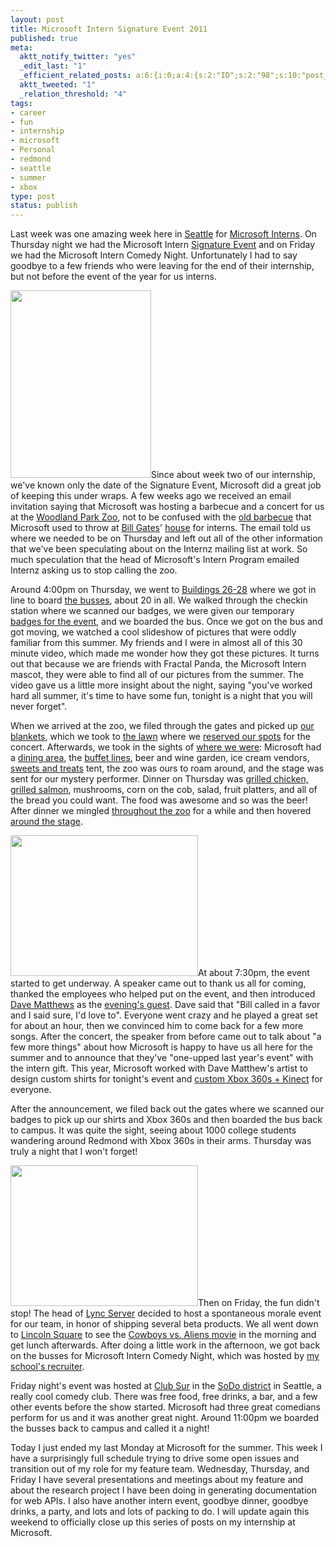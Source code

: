 ```yaml
--- 
layout: post
title: Microsoft Intern Signature Event 2011
published: true
meta: 
  aktt_notify_twitter: "yes"
  _edit_last: "1"
  _efficient_related_posts: a:6:{i:0;a:4:{s:2:"ID";s:2:"98";s:10:"post_title";s:27:"Getting Ready for Microsoft";s:7:"matches";s:1:"6";s:9:"permalink";s:59:"http://mbmccormick.com/2011/05/getting-ready-for-microsoft/";}i:1;a:4:{s:2:"ID";s:3:"144";s:10:"post_title";s:33:"Ending the Best Summer of My Life";s:7:"matches";s:1:"5";s:9:"permalink";s:65:"http://mbmccormick.com/2011/08/ending-the-best-summer-of-my-life/";}i:2;a:4:{s:2:"ID";s:3:"111";s:10:"post_title";s:21:"Week Six at Microsoft";s:7:"matches";s:1:"5";s:9:"permalink";s:53:"http://mbmccormick.com/2011/06/week-six-at-microsoft/";}i:3;a:4:{s:2:"ID";s:3:"125";s:10:"post_title";s:27:"Microsoft Intern Puzzle Day";s:7:"matches";s:1:"4";s:9:"permalink";s:59:"http://mbmccormick.com/2011/07/microsoft-intern-puzzle-day/";}i:4;a:4:{s:2:"ID";s:3:"109";s:10:"post_title";s:26:"Becoming a Program Manager";s:7:"matches";s:1:"4";s:9:"permalink";s:58:"http://mbmccormick.com/2011/06/becoming-a-program-manager/";}i:5;a:4:{s:2:"ID";s:3:"102";s:10:"post_title";s:23:"First Week at Microsoft";s:7:"matches";s:1:"4";s:9:"permalink";s:55:"http://mbmccormick.com/2011/05/first-week-at-microsoft/";}}
  aktt_tweeted: "1"
  _relation_threshold: "4"
tags: 
- career
- fun
- internship
- microsoft
- Personal
- redmond
- seattle
- summer
- xbox
type: post
status: publish
---
```

Last week was one amazing week here in <a href="http://www.seattle.gov/visiting/" target="_blank">Seattle</a> for <a href="http://careers.microsoft.com/careers/en/us/collegeinternships.aspx" target="_blank">Microsoft Interns</a>. On Thursday night we had the Microsoft Intern <a href="http://jobsblog.com/blog/microsoftinterncelebration2011/" target="_blank">Signature Event</a> and on Friday we had the Microsoft Intern Comedy Night. Unfortunately I had to say goodbye to a few friends who were leaving for the end of their internship, but not before the event of the year for us interns.

<a href="http://mbmccormick.com/wp-content/uploads/2011/08/WP_000087.jpg"><img class="alignright size-medium wp-image-139" title="WP_000087" src="http://mbmccormick.com/wp-content/uploads/2011/08/WP_000087-225x300.jpg" alt="" width="225" height="300" /></a>Since about week two of our internship, we've known only the date of the Signature Event, Microsoft did a great job of keeping this under wraps. A few weeks ago we received an email invitation saying that Microsoft was hosting a barbecue and a concert for us at the <a href="http://www.zoo.org/" target="_blank">Woodland Park Zoo</a>, not to be confused with the <a href="http://www.eweek.com/c/a/IT-Management/Microsoft-Summer-Interns-Party-at-Bills/" target="_blank">old barbecue</a> that Microsoft used to throw at <a href="http://www.microsoft.com/presspass/exec/billg/" target="_blank">Bill Gates</a>' <a href="http://en.wikipedia.org/wiki/Bill_Gates'_house" target="_blank">house</a> for interns. The email told us where we needed to be on Thursday and left out all of the other information that we've been speculating about on the Internz mailing list at work. So much speculation that the head of Microsoft's Intern Program emailed Internz asking us to stop calling the zoo.

Around 4:00pm on Thursday, we went to <a href="https://foursquare.com/venue/122809" target="_blank">Buildings 26-28</a> where we got in line to board <a href="http://www.flickr.com/photos/mbmccormick/5987024190/in/set-72157627184124957" target="_blank">the busses</a>, about 20 in all. We walked through the checkin station where we scanned our badges, we were given our temporary <a href="http://www.flickr.com/photos/mbmccormick/5986465935/in/set-72157627184124957/" target="_blank">badges for the event</a>, and we boarded the bus. Once we got on the bus and got moving, we watched a cool slideshow of pictures that were oddly familiar from this summer. My friends and I were in almost all of this 30 minute video, which made me wonder how they got these pictures. It turns out that because we are friends with Fractal Panda, the Microsoft Intern mascot, they were able to find all of our pictures from the summer. The video gave us a little more insight about the night, saying "you've worked hard all summer, it's time to have some fun, tonight is a night that you will never forget".

When we arrived at the zoo, we filed through the gates and picked up <a href="http://www.flickr.com/photos/mbmccormick/5986470303/in/set-72157627184124957/" target="_blank">our blankets</a>, which we took to <a href="http://www.flickr.com/photos/mbmccormick/5987027770/in/set-72157627184124957/" target="_blank">the lawn</a> where we <a href="http://www.flickr.com/photos/mbmccormick/5986466087/in/set-72157627184124957/" target="_blank">reserved our spots</a> for the concert. Afterwards, we took in the sights of <a href="http://www.flickr.com/photos/mbmccormick/5986467423/in/set-72157627184124957/" target="_blank">where we were</a>: Microsoft had a <a href="http://www.flickr.com/photos/mbmccormick/5987024824/in/set-72157627184124957/" target="_blank">dining area</a>, the <a href="http://www.flickr.com/photos/mbmccormick/5986468481/in/set-72157627184124957/" target="_blank">buffet lines</a>, beer and wine garden, ice cream vendors, <a href="http://www.flickr.com/photos/mbmccormick/5987028276/in/set-72157627184124957/" target="_blank">sweets and treats</a> tent, the zoo was ours to roam around, and the stage was sent for our mystery performer. Dinner on Thursday was <a href="http://www.flickr.com/photos/mbmccormick/5987026162/in/set-72157627184124957/" target="_blank">grilled chicken, grilled salmon</a>, mushrooms, corn on the cob, salad, fruit platters, and all of the bread you could want. The food was awesome and so was the beer! After dinner we mingled <a href="http://www.flickr.com/photos/mbmccormick/5987026796/in/set-72157627184124957/" target="_blank">throughout the zoo</a> for a while and then hovered <a href="http://www.flickr.com/photos/mbmccormick/5987028470/in/set-72157627184124957/" target="_blank">around the stage</a>.

<a href="http://mbmccormick.com/wp-content/uploads/2011/08/WP_000112.jpg"><img src="http://mbmccormick.com/wp-content/uploads/2011/08/WP_000112-300x225.jpg" alt="" title="WP_000112" width="300" height="225" class="alignleft size-medium wp-image-141" /></a>At about 7:30pm, the event started to get underway. A speaker came out to thank us all for coming, thanked the employees who helped put on the event, and then introduced <a href="http://www.davematthewsband.com/" target="_blank">Dave Matthews</a> as the <a href="http://www.flickr.com/photos/mbmccormick/5987029034/in/set-72157627184124957/" target="_blank">evening's guest</a>. Dave said that "Bill called in a favor and I said sure, I'd love to". Everyone went crazy and he played a great set for about an hour, then we convinced him to come back for a few more songs. After the concert, the speaker from before came out to talk about "a few more things" about how Microsoft is happy to have us all here for the summer and to announce that they've "one-upped last year's event" with the intern gift. This year, Microsoft worked with Dave Matthew's artist to design custom shirts for tonight's event and <a href="http://www.flickr.com/photos/mbmccormick/5986471043/in/set-72157627184124957/" target="_blank">custom Xbox 360s + Kinect</a> for everyone.

After the announcement, we filed back out the gates where we scanned our badges to pick up our shirts and Xbox 360s and then boarded the bus back to campus. It was quite the sight, seeing about 1000 college students wandering around Redmond with Xbox 360s in their arms. Thursday was truly a night that I won't forget!

<a href="http://mbmccormick.com/wp-content/uploads/2011/08/WP_000115.jpg"><img src="http://mbmccormick.com/wp-content/uploads/2011/08/WP_000115-300x225.jpg" alt="" title="????????t" width="300" height="225" class="alignright size-medium wp-image-140" /></a>Then on Friday, the fun didn't stop! The head of <a href="http://lync.microsoft.com/en-us/Pages/default.aspx" target="_blank">Lync Server</a> decided to host a spontaneous morale event for our team, in honor of shipping several beta products. We all went down to <a href="http://www.bellevuesquare.com/" target="_blank">Lincoln Square</a> to see the <a href="http://www.cowboysandaliensmovie.com/" target="_blank">Cowboys vs. Aliens movie</a> in the morning and get lunch afterwards. After doing a little work in the afternoon, we got back on the busses for Microsoft Intern Comedy Night, which was hosted by <a href="http://careers.microsoft.com/careers/en/us/RecruiterRondell.aspx" target="_blank">my school's recruiter</a>.

Friday night's event was hosted at <a href="http://www.seattleclubsur.com/" target="_blank">Club Sur</a> in the <a href="http://en.wikipedia.org/wiki/SoDo,_Seattle" target="_blank">SoDo district</a> in Seattle, a really cool comedy club. There was free food, free drinks, a bar, and a few other events before the show started. Microsoft had three great comedians perform for us and it was another great night. Around 11:00pm we boarded the busses back to campus and called it a night!

Today I just ended my last Monday at Microsoft for the summer. This week I have a surprisingly full schedule trying to drive some open issues and transition out of my role for my feature team. Wednesday, Thursday, and Friday I have several presentations and meetings about my feature and about the research project I have been doing in generating documentation for web APIs. I also have another intern event, goodbye dinner, goodbye drinks, a party, and lots and lots of packing to do. I will update again this weekend to officially close up this series of posts on my internship at Microsoft.
